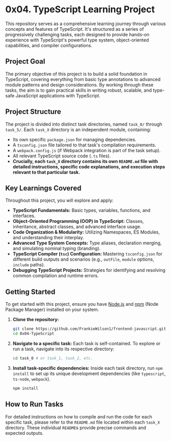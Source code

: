 # 0x04. TypeScript Learning Project

This repository serves as a comprehensive learning journey through various concepts and features of TypeScript. It's structured as a series of progressively challenging tasks, each designed to provide hands-on experience with TypeScript's powerful type system, object-oriented capabilities, and compiler configurations.

## Project Goal

The primary objective of this project is to build a solid foundation in TypeScript, covering everything from basic type annotations to advanced module patterns and design considerations. By working through these tasks, the aim is to gain practical skills in writing robust, scalable, and type-safe JavaScript applications with TypeScript.

## Project Structure

The project is divided into distinct task directories, named `task_0/` through `task_5/`. Each `task_X` directory is an independent module, containing:

* Its own specific `package.json` for managing dependencies.
* A `tsconfig.json` file tailored to that task's compilation requirements.
* A `webpack.config.js` (if Webpack integration is part of the task setup).
* All relevant TypeScript source code (`.ts` files).
* **Crucially, each `task_X` directory contains its own `README.md` file with detailed instructions, specific code explanations, and execution steps relevant to that particular task.**

## Key Learnings Covered

Throughout this project, you will explore and apply:

* **TypeScript Fundamentals:** Basic types, variables, functions, and interfaces.
* **Object-Oriented Programming (OOP) in TypeScript:** Classes, inheritance, abstract classes, and advanced interface usage.
* **Code Organization & Modularity:** Utilizing Namespaces, ES Modules, and understanding their interplay.
* **Advanced Type System Concepts:** Type aliases, declaration merging, and simulating nominal typing (branding).
* **TypeScript Compiler (`tsc`) Configuration:** Mastering `tsconfig.json` for different build outputs and scenarios (e.g., `outFile`, `module` options, `include` paths).
* **Debugging TypeScript Projects:** Strategies for identifying and resolving common compilation and runtime errors.

## Getting Started

To get started with this project, ensure you have [Node.js](https://nodejs.org/) and [npm](https://www.npmjs.com/) (Node Package Manager) installed on your system.

1.  **Clone the repository:**
    ```bash
    git clone https://github.com/FrankieWilson1/frontend-javascript.git
    cd 0x04-TypeScript
    ```
2.  **Navigate to a specific task:**
    Each task is self-contained. To explore or run a task, navigate into its respective directory:
    ```bash
    cd task_0 # or task_1, task_2, etc.
    ```
3.  **Install task-specific dependencies:**
    Inside each task directory, run `npm install` to set up its unique development dependencies (like `typescript`, `ts-node`, `webpack`).
    ```bash
    npm install
    ```

## How to Run Tasks

For detailed instructions on how to compile and run the code for each specific task, please refer to the `README.md` file located within each `task_X` directory. These individual `README`s provide precise commands and expected outputs.
